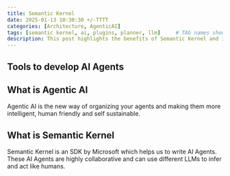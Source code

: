 ```yaml
---
title: Semantic Kernel
date: 2025-01-13 10:30:30 +/-TTTT
categories: [Architecture, AgenticAI]
tags: [semantic kernel, ai, plugins, planner, llm]     # TAG names should always be lowercase
description: This post highlights the benefits of Semantic Kernel and its use in developing AI Agents
---
```


## Tools to develop AI Agents

## What is Agentic AI

Agentic AI is the new way of organizing your agents and making them more intelligent, human friendly and self sustainable.

## What is Semantic Kernel

Semantic Kernel is an SDK by Microsoft which helps us to write AI Agents. These AI Agents are highly collaborative and can use different LLMs to infer and act like humans.
